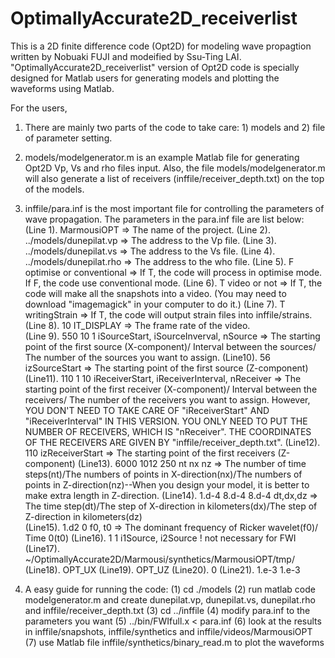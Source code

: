 # OptimallyAccurate2D_receiverlist

This is a 2D finite difference code (Opt2D) for modeling wave propagtion written by Nobuaki FUJI and modeified by Ssu-Ting LAI.
"OptimallyAccurate2D_receiverlist" version of Opt2D code is specially designed for Matlab users for generating models and plotting the waveforms using Matlab.

For the users,

1. There are mainly two parts of the code to take care: 1) models and 2) file of parameter setting.

2. models/modelgenerator.m is an example Matlab file for generating Opt2D Vp, Vs and rho files input. Also, the file models/modelgenerator.m will also generate a list of receivers (inffile/receiver_depth.txt) on the top of the models.

3. inffile/para.inf is the most important file for controlling the parameters of wave propagation. The parameters in the para.inf file are list below:
   (Line 1).  MarmousiOPT => The name of the project.
   (Line 2).  ../models/dunepilat.vp  => The address to the Vp file.
   (Line 3).  ../models/dunepilat.vs  => The address to the Vs file.
   (Line 4).  ../models/dunepilat.rho => The address to the who file.
   (Line 5).  F optimise or conventional => If T, the code will process in optimise mode. If F, the code use conventional mode.
   (Line 6).  T video or not  => If T, the code will make all the snapshots into a video. (You may need to download "imagemagick" in your computer to do it.)
   (Line 7).  T writingStrain => If T, the code will output strain files into inffile/strains.
   (Line 8).  10 IT_DISPLAY   => The frame rate of the video.  
   (Line 9).  550 10 1  iSourceStart, iSourceInverval, nSource  => The starting point of the first source (X-component)/ Interval between the sources/ The number of the sources you want to assign.
   (Line10).  56 izSourceStart                                  => The starting point of the first source (Z-component)
   (Line11).  110 1 10 iReceiverStart, iReceiverInterval, nReceiver => The starting point of the first receiver (X-component)/ Interval between the receivers/ The number of the receivers you want to assign. However, YOU DON'T NEED TO TAKE CARE OF "iReceiverStart" AND "iReceiverInterval" IN THIS VERSION. YOU ONLY NEED TO PUT THE NUMBER OF RECEIVERS, WHICH IS "nReceiver". THE COORDINATES OF THE RECEIVERS ARE GIVEN BY "inffile/receiver_depth.txt".
   (Line12).  110 izReceiverStart                                   => The starting point of the first receivers (Z-component)
   (Line13).  6000 1012 250 nt nx nz                                => The number of time steps(nt)/The numbers of points in X-direction(nx)/The numbers of points in Z-direction(nz)--When you design your model, it is better to make extra length in Z-direction.
   (Line14).  1.d-4 8.d-4 8.d-4 dt,dx,dz                            => The time step(dt)/The step of X-direction in kilometers(dx)/The step of Z-direction in kilometers(dz)       
   (Line15).  1.d2 0 f0, t0                                         => The dominant frequency of Ricker wavelet(f0)/ Time 0(t0)
   (Line16).  1  1 i1Source, i2Source ! not necessary for FWI
   (Line17).  ~/OptimallyAccurate2D/Marmousi/synthetics/MarmousiOPT/tmp/
   (Line18).  OPT_UX
   (Line19).  OPT_UZ
   (Line20).  0
   (Line21).  1.e-3 1.e-3
   
4. A easy guide for running the code:
   (1) cd ./models
   (2) run matlab code modelgenerator.m and create dunepilat.vp, dunepilat.vs, dunepilat.rho and inffile/receiver_depth.txt 
   (3) cd ../inffile
   (4) modify para.inf to the parameters you want
   (5) ../bin/FWIfull.x < para.inf
   (6) look at the results in inffile/snapshots, inffile/synthetics and inffile/videos/MarmousiOPT
   (7) use Matlab file inffile/synthetics/binary_read.m to plot the waveforms
